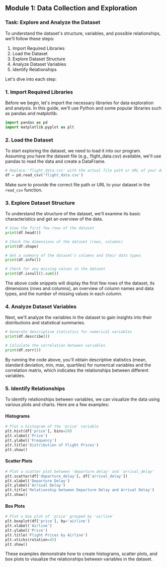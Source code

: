 
## Module 1: Data Collection and Exploration

### Task: Explore and Analyze the Dataset

To understand the dataset's structure, variables, and possible relationships, we'll follow these steps:

1. Import Required Libraries
2. Load the Dataset
3. Explore Dataset Structure
4. Analyze Dataset Variables
5. Identify Relationships

Let's dive into each step:

### 1. Import Required Libraries

Before we begin, let's import the necessary libraries for data exploration and analysis. In this guide, we'll use Python and some popular libraries such as pandas and matplotlib.

```python
import pandas as pd
import matplotlib.pyplot as plt
```

### 2. Load the Dataset

To start exploring the dataset, we need to load it into our program. Assuming you have the dataset file (e.g., flight_data.csv) available, we'll use pandas to read the data and create a DataFrame.

```python
# Replace 'flight_data.csv' with the actual file path or URL of your dataset
df = pd.read_csv('flight_data.csv')
```

Make sure to provide the correct file path or URL to your dataset in the `read_csv` function.

### 3. Explore Dataset Structure

To understand the structure of the dataset, we'll examine its basic characteristics and get an overview of the data.

```python
# View the first few rows of the dataset
print(df.head())

# Check the dimensions of the dataset (rows, columns)
print(df.shape)

# Get a summary of the dataset's columns and their data types
print(df.info())

# Check for any missing values in the dataset
print(df.isnull().sum())
```

The above code snippets will display the first few rows of the dataset, its dimensions (rows and columns), an overview of column names and data types, and the number of missing values in each column.

### 4. Analyze Dataset Variables

Next, we'll analyze the variables in the dataset to gain insights into their distributions and statistical summaries.

```python
# Generate descriptive statistics for numerical variables
print(df.describe())

# Calculate the correlation between variables
print(df.corr())
```

By running the code above, you'll obtain descriptive statistics (mean, standard deviation, min, max, quartiles) for numerical variables and the correlation matrix, which indicates the relationships between different variables.

### 5. Identify Relationships

To identify relationships between variables, we can visualize the data using various plots and charts. Here are a few examples:

#### Histograms

```python
# Plot a histogram of the 'price' variable
plt.hist(df['price'], bins=20)
plt.xlabel('Price')
plt.ylabel('Frequency')
plt.title('Distribution of Flight Prices')
plt.show()
```

#### Scatter Plots

```python
# Plot a scatter plot between 'departure_delay' and 'arrival_delay'
plt.scatter(df['departure_delay'], df['arrival_delay'])
plt.xlabel('Departure Delay')
plt.ylabel('Arrival Delay')
plt.title('Relationship between Departure Delay and Arrival Delay')
plt.show()
```

#### Box Plots

```python
# Plot a box plot of 'price' grouped by 'airline'
plt.boxplot(df['price'], by='airline')
plt.xlabel('Airline')
plt.ylabel('Price')
plt.title('Flight Prices by Airline')
plt.xticks(rotation=45)
plt.show()
```

These examples demonstrate how to create histograms, scatter plots, and box plots to visualize the relationships between variables in the dataset.

